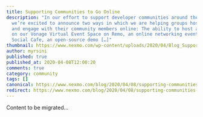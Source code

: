```yaml
---
title: Supporting Communities to Go Online
description: "In our effort to support developer communities around the world,
  we’re excited to announce two ways in which we are helping groups host events
  and engage with their community members online: The ability to host an event
  on our Vonage Virtual Event Space on Remo, an online networking event platform
  Social Cafe, an open-source demo […]"
thumbnail: https://www.nexmo.com/wp-content/uploads/2020/04/Blog_Supporting-Communities_1200x600-copy.png
author: myrsini
published: true
published_at: 2020-04-08T12:00:20
comments: true
category: community
tags: []
canonical: https://www.nexmo.com/blog/2020/04/08/supporting-communities-to-go-online
redirect: https://www.nexmo.com/blog/2020/04/08/supporting-communities-to-go-online
---
```

Content to be migrated...
